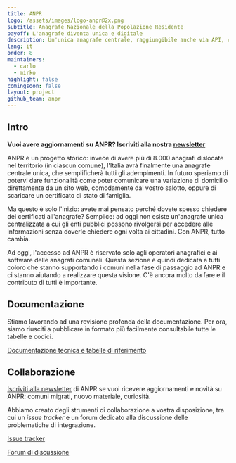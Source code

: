 ```yaml
---
title: ANPR
logo: /assets/images/logo-anpr@2x.png
subtitle: Anagrafe Nazionale della Popolazione Residente
payoff: L'anagrafe diventa unica e digitale
description: Un'unica anagrafe centrale, raggiungibile anche via API, che mantiene le informazioni aggiornate su residenza, stato di famiglia, e molto altro.
lang: it
order: 8
maintainers:
  - carlo
  - mirko
highlight: false
comingsoon: false
layout: project
github_team: anpr
---
```


## Intro
**Vuoi avere aggiornamenti su ANPR? Iscriviti alla nostra [newsletter](#newsletter)**

ANPR è un progetto storico: invece di avere più di 8.000 anagrafi dislocate nel territorio (in ciascun comune), l'Italia avrà finalmente una anagrafe centrale unica, che semplificherà tutti gli adempimenti.
In futuro speriamo di potervi dare funzionalità come poter comunicare una variazione di domicilio direttamente da un sito web, comodamente dal vostro salotto, oppure di scaricare un certificato di stato di famiglia.

Ma questo è solo l'inizio: avete mai pensato perché dovete spesso chiedere dei certificati all'anagrafe? Semplice: ad oggi non esiste un'anagrafe unica centralizzata a cui gli enti pubblici possono rivolgersi per accedere alle informazioni senza doverle chiedere ogni volta ai cittadini. Con ANPR, tutto cambia.

Ad oggi, l'accesso ad ANPR è riservato solo agli operatori anagrafici e ai software delle anagrafi comunali. Questa sezione è quindi dedicata a tutti coloro che stanno supportando i comuni nella fase di passaggio ad ANPR e ci stanno aiutando a realizzare questa visione. C'è ancora molto da fare e il contributo di tutti è importante.


## Documentazione
Stiamo lavorando ad una revisione profonda della documentazione. Per ora, siamo riusciti a pubblicare in formato più facilmente consultabile tutte le tabelle e codici.

[Documentazione tecnica e tabelle di riferimento](https://docs.italia.it/italia/anpr/anpr/)



## Collaborazione
[Iscriviti alla newsletter](https://teamdigitale.governo.it/it/projects/anpr.htm#newsletter) di ANPR se vuoi ricevere aggiornamenti e novità su ANPR: comuni migrati, nuovo materiale, curiosità.

Abbiamo creato degli strumenti di collaborazione a vostra disposizione, tra cui un *issue tracker* e un forum dedicato alla discussione delle problematiche di integrazione.

[Issue tracker](https://github.com/italia/anpr/issues)

[Forum di discussione](https://forum.italia.it/c/anpr)
